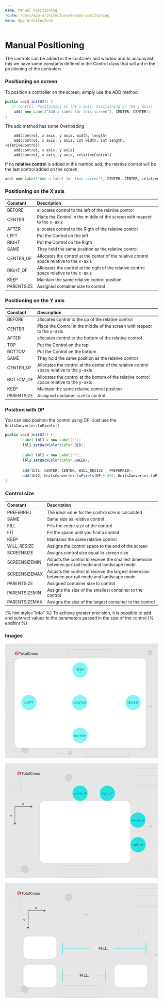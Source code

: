 ```yaml
---
name: Manual Positioning
route: /docs/app-architecture/manual-positioning
menu: App Architecture
---
```


# Manual Positioning

The controls can be added in the container and window and to accomplish this we have some constants defined in the Control class that will aid in the positioning of the controlers

### Positioning on screen

To position a controller on the screen, simply use the ADD method

<!-- {% code title="How to add a control on screen" %} -->

```java
public void initUI() {
   // control, Positioning on the x axis, Positioning on the y axis)
    add( new Label("Add a label for this screen"), CENTER, CENTER);
}
```

<!-- {% endcode %} -->

The add method has some Overloading

<!-- {% code title="Overloading  add" %} -->

```text
    add(control, x axis, y axis, width, length)
    add(control, x axis, y axis, int width, int length, relativeControl)
    add(control, x axis, y axis)
    add(control, x axis, y axis, relativeControl)
```

<!-- {% endcode %} -->

<!-- {% hint style="info" %} -->

If no **relative control** is added in the method add, the relative control will be the last control added on the screen.

<!-- {% code title="How to add a control on screen" %} -->

```java
add( new Label("Add a label for this screen"), CENTER, CENTER, relativeControl);

```

<!-- {% endcode %} -->
<!-- {% endhint %} -->

### Positioning on the X axis

| Constant   | Description                                                                              |
| :--------- | :--------------------------------------------------------------------------------------- |
| BEFORE     | allocates control to the left of the relative control                                    |
| CENTER     | Place the Control in the middle of the screen with respect to the x-axis                 |
| AFTER      | allocates control to the Rigth of the relative control                                   |
| LEFT       | Put the Control on the left                                                              |
| RIGHT      | Put the Control on the Rigth                                                             |
| SAME       | They hold the same position as the relative control                                      |
| CENTER_OF  | Allocates the control at the center of the relative control space relative to the x-axis |
| RIGHT_OF   | Allocates the control at the right of the relative control space relative to the x-axis  |
| KEEP       | Maintain the same relative control position                                              |
| PARENTSIZE | Assigned container size to control                                                       |

### Positioning on the Y axis

| Constant   | Description                                                                              |
| :--------- | :--------------------------------------------------------------------------------------- |
| BEFORE     | allocates control to the up of the relative control                                      |
| CENTER     | Place the Control in the middle of the screen with respect to the y-axis                 |
| AFTER      | allocates control to the bottom of the relative control                                  |
| TOP        | Put the Control on the top                                                               |
| BOTTOM     | Put the Control on the bottom                                                            |
| SAME       | They hold the same position as the relative control                                      |
| CENTER_OF  | Allocates the control at the center of the relative control space relative to the y-axis |
| BOTTOM_OF  | Allocates the control at the bottom of the relative control space relative to the y-axis |
| KEEP       | Maintain the same relative control position                                              |
| PARENTSIZE | Assigned container size to control                                                       |

### Position with DP

You can also position the control using DP. Just use the `UnitsConverter.toPixels()`

```java
public void initUI() {
        Label lbl1 = new Label("");
        lbl1.setBackColor(Color.RED);

        Label lbl2 = new Label("");
        lbl2.setBackColor(Color.GREEN);

        add(lbl1, CENTER, CENTER, WILL_RESIZE , PREFERRED);
        add(lbl2, UnitsConverter.toPixels(DP + 50), UnitsConverter.toPixels(DP + 400), SCREENSIZE, PREFERRED);
}
```

### Control size

| Constant      | Description                                                                                    |
| :------------ | :--------------------------------------------------------------------------------------------- |
| PREFERRED     | The ideal value for the control size is calculated                                             |
| SAME          | Same size as relative control                                                                  |
| FILL          | Fills the entire size of the control                                                           |
| FIT           | Fill the space until you find a control                                                        |
| KEEP          | Maintains the same relative control                                                            |
| WILL_RESIZE   | Assigns the control space to the end of the screen                                             |
| SCREENSIZE    | Assigns control size equal to screen size                                                      |
| SCREENSIZEMIN | Adjusts the control to receive the smallest dimension between portrait mode and landscape mode |
| SCREENSIZEMAX | Adjusts the control to receive the largest dimension between portrait mode and landscape mode  |
| PARENTSIZE    | Assigned container size to control                                                             |
| PARENTSIZEMIN | Assigns the size of the smallest container to the control                                      |
| PARENTSIZEMAX | Assigns the size of the largest container to the control                                       |

{% hint style="info" %}
To achieve greater precision, it is possible to add and subtract values to the parameters passed in the size of the control
{% endhint %}

### Images

![image-1](../../../.gitbook/assets/imagem-doc-01.png)

![image-2](../../../.gitbook/assets/imagem-doc-2.png)

![image-3](../../../.gitbook/assets/imagem-doc-3-1.png)
